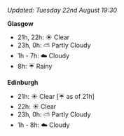 *Updated: Tuesday 22nd August 19:30*

**Glasgow**

* 21h, 22h: :sunny: Clear
* 23h, 0h: :partly_sunny: Partly Cloudy
* 1h - 7h: :cloud: Cloudy
* 8h: :umbrella: Rainy

**Edinburgh**

* 21h: :sunny: Clear [:umbrella: as of 21h]
* 22h: :sunny: Clear
* 23h, 0h: :partly_sunny: Partly Cloudy
* 1h - 8h: :cloud: Cloudy
